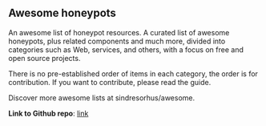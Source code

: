 ## Awesome honeypots

An awesome list of honeypot resources. A curated list of awesome honeypots, plus related components and much more, divided into categories such as Web, services, and others, with a focus on free and open source projects.

There is no pre-established order of items in each category, the order is for contribution. If you want to contribute, please read the guide.

Discover more awesome lists at sindresorhus/awesome.

**Link to Github repo**: [link](https://github.com/paralax/awesome-honeypots)